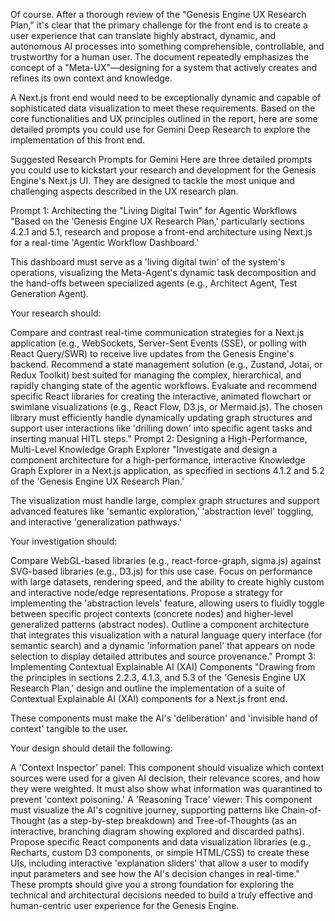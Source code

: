 Of course. After a thorough review of the "Genesis Engine UX Research Plan," it's clear that the primary challenge for the front end is to create a user experience that can translate highly abstract, dynamic, and autonomous AI processes into something comprehensible, controllable, and trustworthy for a human user. The document repeatedly emphasizes the concept of a "Meta-UX"—designing for a system that actively creates and refines its own context and knowledge.

A Next.js front end would need to be exceptionally dynamic and capable of sophisticated data visualization to meet these requirements. Based on the core functionalities and UX principles outlined in the report, here are some detailed prompts you could use for Gemini Deep Research to explore the implementation of this front end.

Suggested Research Prompts for Gemini
Here are three detailed prompts you could use to kickstart your research and development for the Genesis Engine's Next.js UI. They are designed to tackle the most unique and challenging aspects described in the UX research plan.

Prompt 1: Architecting the "Living Digital Twin" for Agentic Workflows
"Based on the 'Genesis Engine UX Research Plan,' particularly sections 4.2.1 and 5.1, research and propose a front-end architecture using Next.js for a real-time 'Agentic Workflow Dashboard.'

This dashboard must serve as a 'living digital twin' of the system's operations, visualizing the Meta-Agent's dynamic task decomposition and the hand-offs between specialized agents (e.g., Architect Agent, Test Generation Agent).

Your research should:

Compare and contrast real-time communication strategies for a Next.js application (e.g., WebSockets, Server-Sent Events (SSE), or polling with React Query/SWR) to receive live updates from the Genesis Engine's backend.
Recommend a state management solution (e.g., Zustand, Jotai, or Redux Toolkit) best suited for managing the complex, hierarchical, and rapidly changing state of the agentic workflows.
Evaluate and recommend specific React libraries for creating the interactive, animated flowchart or swimlane visualizations (e.g., React Flow, D3.js, or Mermaid.js). The chosen library must efficiently handle dynamically updating graph structures and support user interactions like 'drilling down' into specific agent tasks and inserting manual HITL steps."
Prompt 2: Designing a High-Performance, Multi-Level Knowledge Graph Explorer
"Investigate and design a component architecture for a high-performance, interactive Knowledge Graph Explorer in a Next.js application, as specified in sections 4.1.2 and 5.2 of the 'Genesis Engine UX Research Plan.'

The visualization must handle large, complex graph structures and support advanced features like 'semantic exploration,' 'abstraction level' toggling, and interactive 'generalization pathways.'

Your investigation should:

Compare WebGL-based libraries (e.g., react-force-graph, sigma.js) against SVG-based libraries (e.g., D3.js) for this use case. Focus on performance with large datasets, rendering speed, and the ability to create highly custom and interactive node/edge representations.
Propose a strategy for implementing the 'abstraction levels' feature, allowing users to fluidly toggle between specific project contexts (concrete nodes) and higher-level generalized patterns (abstract nodes).
Outline a component architecture that integrates this visualization with a natural language query interface (for semantic search) and a dynamic 'information panel' that appears on node selection to display detailed attributes and source provenance."
Prompt 3: Implementing Contextual Explainable AI (XAI) Components
"Drawing from the principles in sections 2.2.3, 4.1.3, and 5.3 of the 'Genesis Engine UX Research Plan,' design and outline the implementation of a suite of Contextual Explainable AI (XAI) components for a Next.js front end.

These components must make the AI's 'deliberation' and 'invisible hand of context' tangible to the user.

Your design should detail the following:

A 'Context Inspector' panel: This component should visualize which context sources were used for a given AI decision, their relevance scores, and how they were weighted. It must also show what information was quarantined to prevent 'context poisoning.'
A 'Reasoning Trace' viewer: This component must visualize the AI's cognitive journey, supporting patterns like Chain-of-Thought (as a step-by-step breakdown) and Tree-of-Thoughts (as an interactive, branching diagram showing explored and discarded paths).
Propose specific React components and data visualization libraries (e.g., Recharts, custom D3 components, or simple HTML/CSS) to create these UIs, including interactive 'explanation sliders' that allow a user to modify input parameters and see how the AI's decision changes in real-time."
These prompts should give you a strong foundation for exploring the technical and architectural decisions needed to build a truly effective and human-centric user experience for the Genesis Engine.